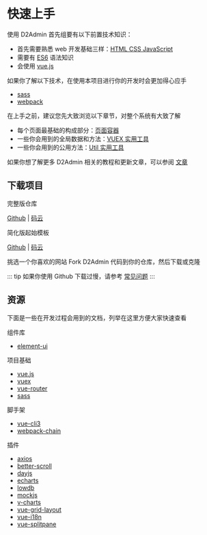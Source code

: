 # 快速上手

使用 D2Admin 首先组要有以下前置技术知识：

* 首先需要熟悉 web 开发基础三样：[HTML CSS JavaScript](http://www.w3school.com.cn/)
* 需要有 [ES6](http://es6.ruanyifeng.com/) 语法知识
* 会使用 [vue.js](https://cn.vuejs.org/)

如果你了解以下技术，在使用本项目进行你的开发时会更加得心应手

* [sass](https://www.sass.hk/guide/)
* [webpack](http://webpack.github.io/)

在上手之前，建议您先大致浏览以下章节，对整个系统有大致了解

* 每个页面最基础的构成部分：[页面容器](../components/container.md)
* 一些你会用到的全局数据和方法：[VUEX 实用工具](../plugins/vuex.md)
* 一些你会用到的公用方法：[Util 实用工具](../plugins/util.md)

如果你想了解更多 D2Admin 相关的教程和更新文章，可以参阅 [文章](../article/)

## 下载项目

完整版仓库

[Github](https://github.com/d2-projects/d2-admin) | [码云](https://gitee.com/fairyever/d2-admin)

简化版起始模板

[Github](https://github.com/d2-projects/d2-admin-start-kit) | [码云](https://gitee.com/fairyever/d2-admin-start-kit)

挑选一个你喜欢的网站 Fork D2Admin 代码到你的仓库，然后下载或克隆

::: tip
如果你使用 Github 下载过慢，请参考 [常见问题](question.md)
:::


## 资源

下面是一些在开发过程会用到的文档，列举在这里方便大家快速查看

组件库

* [element-ui](http://element.eleme.io/#/zh-CN/component/quickstart)

项目基础

* [vue.js](https://cn.vuejs.org/v2/guide/)
* [vuex](https://vuex.vuejs.org/zh/guide/)
* [vue-router](https://router.vuejs.org/zh/guide/)
* [sass](https://www.sass.hk/guide/)

脚手架

* [vue-cli3](https://github.com/vuejs/vue-docs-zh-cn/tree/master/vue-cli)
* [webpack-chain](https://github.com/mozilla-neutrino/webpack-chain)

插件

* [axios](https://github.com/axios/axios)
* [better-scroll](https://github.com/ustbhuangyi/better-scroll)
* [dayjs](https://github.com/iamkun/dayjs)
* [echarts](http://echarts.baidu.com/index.html)
* [lowdb](https://github.com/typicode/lowdb)
* [mockjs](https://github.com/nuysoft/Mock/wiki)
* [v-charts](https://v-charts.js.org/#/props)
* [vue-grid-layout](https://github.com/jbaysolutions/vue-grid-layout)
* [vue-i18n](https://kazupon.github.io/vue-i18n/guide/started.html)
* [vue-splitpane](https://www.npmjs.com/package/vue-splitpane)